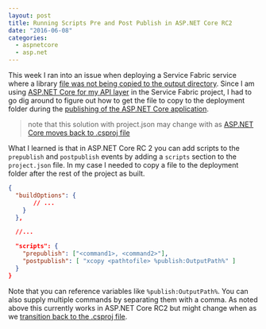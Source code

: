 ```yaml
---
layout: post
title: Running Scripts Pre and Post Publish in ASP.NET Core RC2
date: "2016-06-08"
categories:
  - aspnetcore
  - asp.net
---
```


This week I ran into an issue when deploying a Service Fabric service where a library [file was not being copied to the output directory](/posts/Service-Fabric-ASPNET-Core-could-not-load-file-or-assembly-ServiceFabricServiceModel/).  Since I am using [ASP.NET Core for my API layer](/posts/Integrating-ASPNET-Core-With-Service-Fabric-using-ICommunicationListener/) in the Service Fabric project, I had to go dig around to figure out how to get the file to copy to the deployment folder during the [publishing of the ASP.NET Core application](https://docs.asp.net/en/latest/publishing/web-publishing-vs.html).  

> note that this solution with project.json may change with as [ASP.NET Core moves back to .csproj file](https://blogs.msdn.microsoft.com/dotnet/2016/05/23/changes-to-project-json/)

What I learned is that in ASP.NET Core RC 2 you can add scripts to the ```prepublish``` and ```postpublish``` events by adding a ```scripts``` section to the ```project.json``` file.  In my case I needed to copy a file to the deployment folder after the rest of the project as built.

```json
{
  "buildOptions": {
       // ...
    }
  },

  //...

  "scripts": {
    "prepublish": ["<command1>, <command2>"],
    "postpublish": [ "xcopy <pathtofile> %publish:OutputPath%" ]
  }
}
```

Note that you can reference variables like ```%publish:OutputPath%```.  You can also supply multiple commands by separating them with a comma.  As noted above this currently works in ASP.NET Core RC2 but might change when as we [transition back to the .csproj file](https://blogs.msdn.microsoft.com/dotnet/2016/05/23/changes-to-project-json/).
